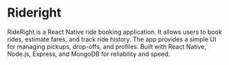# Rideright
RideRight is a React Native ride booking application.   It allows users to book rides, estimate fares, and track ride history.   The app provides a simple UI for managing pickups, drop-offs, and profiles.   Built with React Native, Node.js, Express, and MongoDB for reliability and speed.  
